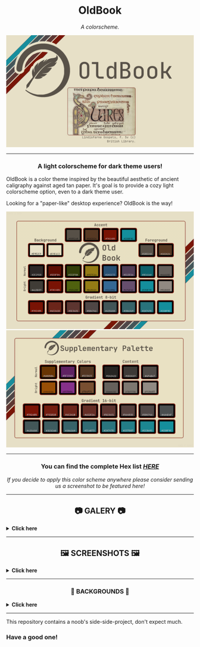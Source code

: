 <h1 align="center"> OldBook</h1>

<p align="center"><i>A colorscheme.</i> </p>

![](./cover.png)

_______

<h3 align="center">A light colorscheme for dark theme users!</h3> 

OldBook is a color theme inspired by the beautiful aesthetic of ancient caligraphy against aged tan paper. It's goal is to provide a cozy light colorscheme option, even to a dark theme user.

Looking for a "paper-like" desktop experience? OldBook is the way!

![](./palette.png)
![](./supplementary-palette.png)

_______

<h3 align="center">You can find the complete Hex list <i><a href="https://github.com/PoisonIsBestType/OldBook/blob/main/hex-list.txt">HERE</a></h3> 
<p align="center">If you decide to apply this color scheme anywhere please consider sending us a screenshot to be featured here!</p></i>


_______

<h2 align="center">📷 GALERY 📷</h2>

 <details>
<summary><b>
Click here 
</b></summary>
  
_______
  
<p align="center">Desktop </p>

<img src="desktop.png">


<p align="center">Ranger </p>

<img src="ranger.png">


<p align="center">BpyTOP </p>

<img src="bpytop.png">


<p align="center">Rofi </p>

<img src="rofi.png">


<p align="center">Text </p>

<img src="text.png">



</details>

_______

<h2 align="center">🖼 SCREENSHOTS 🖼</h2>

 <details>
<summary><b>
Click here 
</b></summary>
  
_______
  
<p align="center">almeidaromim (as seen on <a href="https://www.reddit.com/r/unixporn/comments/16xincq/awesomewm_oldbook/">Redit</a>) </p>

<img src="oldbook.png">



</details>

_______

<h3 align="center">🌄 BACKGROUNDS 🌄</h3>

 <details>
<summary><b>
Click here 
</b></summary>
<img src="background/oldbook-ink.png">
<img src="background/oldbook-mint.png">
<img src="background/oldbook-stripe.png">

</details>

_______







This repository contains a noob's side-side-project, don't expect much.
### Have a good one!
